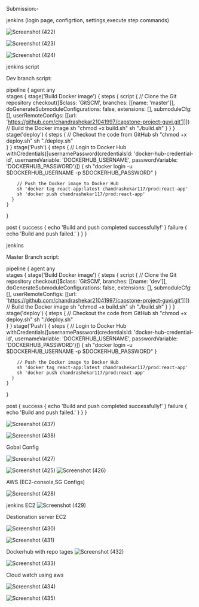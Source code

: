 Submission:-

 jenkins (login page, configrtion, settings,execute step commands)
 
![Screenshot (422)](https://user-images.githubusercontent.com/119240540/224638335-de007eb8-18d3-4efc-8936-7cf074d3bc3d.png)


![Screenshot (423)](https://user-images.githubusercontent.com/119240540/224638915-07d6f51c-4cee-4e6b-a941-b85b9751204c.png)

![Screenshot (424)](https://user-images.githubusercontent.com/119240540/224639020-6c516c19-2b2b-4a59-a353-6ca0b2b233ec.png)


jenkins script

Dev branch script:


pipeline {
    agent any  
    stages {
        stage('Build Docker image') {
            steps {
                script {
                    // Clone the Git repository
                    checkout([$class: 'GitSCM',
                              branches: [[name: 'master']],
                              doGenerateSubmoduleConfigurations: false,
                              extensions: [],
                              submoduleCfg: [],
                              userRemoteConfigs: [[url: 'https://github.com/chandrashekar21041997/capstone-project-guvi.git']]])
                    // Build the Docker image
                    sh "chmod +x build.sh"
                    sh "./build.sh"
                }
            }
        }
     stage('deploy') {
      steps {
        // Checkout the code from GitHub
	sh "chmod +x deploy.sh"
        sh "./deploy.sh"        
      }
    }
      stage('Push') {
      steps {
        // Login to Docker Hub
        withCredentials([usernamePassword(credentialsId: 'docker-hub-credential-id', usernameVariable: 'DOCKERHUB_USERNAME', passwordVariable: 'DOCKERHUB_PASSWORD')]) {
          sh "docker login -u $DOCKERHUB_USERNAME -p $DOCKERHUB_PASSWORD"
        }

        // Push the Docker image to Docker Hub
        sh 'docker tag react-app:latest chandrashekar117/prod:react-app'
        sh 'docker push chandrashekar117/prod:react-app'
      }
    }
  }

  post {
    success {
      echo 'Build and push completed successfully!'
    }
    failure {
      echo 'Build and push failed.'
    }
  }
}


jenkins

Master Branch script:



pipeline {
    agent any  
    stages {
        stage('Build Docker image') {
            steps {
                script {
                    // Clone the Git repository
                    checkout([$class: 'GitSCM',
                              branches: [[name: 'dev']],
                              doGenerateSubmoduleConfigurations: false,
                              extensions: [],
                              submoduleCfg: [],
                              userRemoteConfigs: [[url: 'https://github.com/chandrashekar21041997/capstone-project-guvi.git']]])
                    // Build the Docker image
                    sh "chmod +x build.sh"
                    sh "./build.sh"
                }
            }
        }
     stage('deploy') {
      steps {
        // Checkout the code from GitHub
	sh "chmod +x deploy.sh"
        sh "./deploy.sh"        
      }
    }
      stage('Push') {
      steps {
        // Login to Docker Hub
        withCredentials([usernamePassword(credentialsId: 'docker-hub-credential-id', usernameVariable: 'DOCKERHUB_USERNAME', passwordVariable: 'DOCKERHUB_PASSWORD')]) {
          sh "docker login -u $DOCKERHUB_USERNAME -p $DOCKERHUB_PASSWORD"
        }

        // Push the Docker image to Docker Hub
        sh 'docker tag react-app:latest chandrashekar117/prod:react-app'
        sh 'docker push chandrashekar117/prod:react-app'
      }
    }
  }

  post {
    success {
      echo 'Build and push completed successfully!'
    }
    failure {
      echo 'Build and push failed.'
    }
  }
}





















![Screenshot (437)](https://user-images.githubusercontent.com/119240540/224705782-8c01879a-42db-415b-ad30-fd6b718c1a0d.png)


![Screenshot (438)](https://user-images.githubusercontent.com/119240540/224706003-66bc9317-ebdb-493c-85c0-1f9a1a1e16d4.png)


Gobal Config

![Screenshot (427)](https://user-images.githubusercontent.com/119240540/224639338-89c27c9c-6540-4699-86cb-52d49e8120d2.png)


![Screenshot (425)](https://user-images.githubusercontent.com/119240540/224639230-47f27b00-7565-4ec4-b586-3af1974ff2be.png)
![Screenshot (426)](https://user-images.githubusercontent.com/119240540/224639255-a9abaafc-e214-42d5-9712-cff2117f5d18.png)





AWS (EC2-console,SG Configs)


![Screenshot (428)](https://user-images.githubusercontent.com/119240540/224639821-479ffd8a-4da6-4499-80da-cb372c71e655.png)

jenkins EC2
![Screenshot (429)](https://user-images.githubusercontent.com/119240540/224640166-e0b4d041-c775-41cb-926d-e0039ab5d80d.png)


Destionation server EC2


![Screenshot (430)](https://user-images.githubusercontent.com/119240540/224640397-cbd7981c-8eae-4ee5-b5b2-e7dc3cf3f8d3.png)


![Screenshot (431)](https://user-images.githubusercontent.com/119240540/224640813-635bc613-6634-4bbd-a090-9ccf2d8bce29.png)


Dockerhub with repo tages
![Screenshot (432)](https://user-images.githubusercontent.com/119240540/224641037-9ee1e374-11cc-417d-93b9-f45175163dac.png)

![Screenshot (433)](https://user-images.githubusercontent.com/119240540/224641167-81148e6e-6579-4760-8b23-3e6b3155194b.png)

Cloud watch using aws

![Screenshot (434)](https://user-images.githubusercontent.com/119240540/224641359-186f01b9-1a38-4537-bd5b-39f9fec250f2.png)

![Screenshot (435)](https://user-images.githubusercontent.com/119240540/224641510-456a8765-14ef-4aa6-8c7e-59383de781ab.png)





